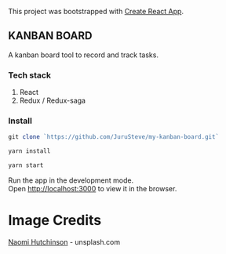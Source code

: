 This project was bootstrapped with [Create React App](https://github.com/facebook/create-react-app).

## KANBAN BOARD

A kanban board tool to record and track tasks.

### Tech stack

1. React
1. Redux / Redux-saga

### Install

```js
git clone `https://github.com/JuruSteve/my-kanban-board.git`

yarn install

yarn start
```

Run the app in the development mode.<br />
Open [http://localhost:3000](http://localhost:3000) to view it in the browser.

# Image Credits

[Naomi Hutchinson](https://unsplash.com/@naomihutchinson) - unsplash.com
